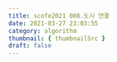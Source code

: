```yaml
---
title: scofe2021 008.도시 연결
date: 2021-03-27 23:03:55
category: algorithm
thumbnail: { thumbnailSrc }
draft: false
---
```


